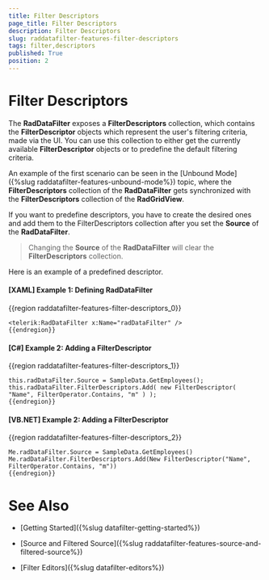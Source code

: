 ```yaml
---
title: Filter Descriptors
page_title: Filter Descriptors
description: Filter Descriptors
slug: raddatafilter-features-filter-descriptors
tags: filter,descriptors
published: True
position: 2
---
```


# Filter Descriptors

The __RadDataFilter__ exposes a __FilterDescriptors__ collection, which contains the __FilterDescriptor__ objects which represent the user's filtering criteria, made via the UI. You can use this collection to either get the currently available __FilterDescriptor__ objects or to predefine the default filtering criteria. 

An example of the first scenario can be seen in the [Unbound Mode]({%slug raddatafilter-features-unbound-mode%}) topic, where the __FilterDescriptors__ collection of the __RadDataFilter__ gets synchronized with the __FilterDescriptors__ collection of the __RadGridView__.

If you want to predefine descriptors, you have to create the desired ones and add them to the FilterDescriptors collection after you set the __Source__ of the __RadDataFilter__.

>Changing the __Source__ of the __RadDataFilter__ will clear the __FilterDescriptors__ collection.

Here is an example of a predefined descriptor.

#### __[XAML] Example 1: Defining RadDataFilter__

{{region raddatafilter-features-filter-descriptors_0}}

	<telerik:RadDataFilter x:Name="radDataFilter" />
	{{endregion}}



#### __[C#] Example 2: Adding a FilterDescriptor__

{{region raddatafilter-features-filter-descriptors_1}}

	this.radDataFilter.Source = SampleData.GetEmployees();
	this.radDataFilter.FilterDescriptors.Add( new FilterDescriptor( "Name", FilterOperator.Contains, "m" ) );
	{{endregion}}



#### __[VB.NET] Example 2: Adding a FilterDescriptor__

{{region raddatafilter-features-filter-descriptors_2}}

	Me.radDataFilter.Source = SampleData.GetEmployees()
	Me.radDataFilter.FilterDescriptors.Add(New FilterDescriptor("Name", FilterOperator.Contains, "m"))
	{{endregion}}



# See Also

 * [Getting Started]({%slug datafilter-getting-started%})

 * [Source and Filtered Source]({%slug raddatafilter-features-source-and-filtered-source%})

 * [Filter Editors]({%slug datafilter-editors%})
